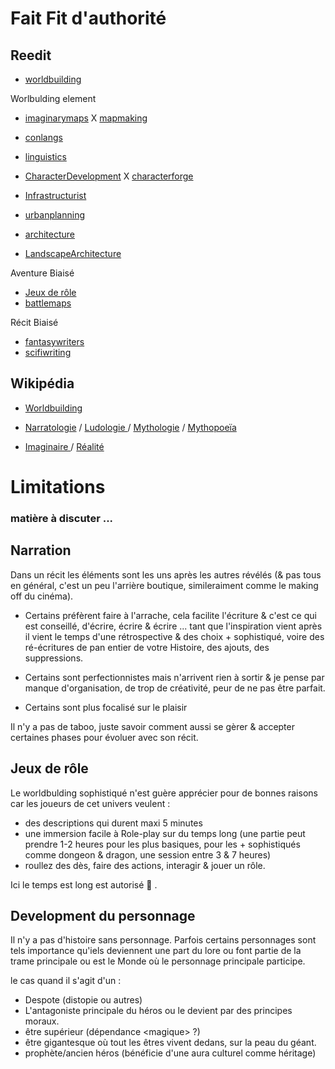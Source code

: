 # Fait Fit d'authorité
## Reedit
- [worldbuilding](https://www.reddit.com/r/worldbuilding/)  

Worlbulding element
-  [imaginarymaps](https://www.reddit.com/r/imaginarymaps/) X [mapmaking](https://www.reddit.com/r/mapmaking/)

- [conlangs](https://www.reddit.com/r/conlangs/)
- [linguistics](https://www.reddit.com/r/linguistics/)

- [CharacterDevelopment](https://www.reddit.com/r/CharacterDevelopment/) X [characterforge](https://www.reddit.com/r/characterforge/)
- [Infrastructurist](https://www.reddit.com/r/Infrastructurist/)
- [urbanplanning](https://www.reddit.com/r/urbanplanning/)
- [architecture](https://www.reddit.com/r/architecture/)
- [LandscapeArchitecture](https://www.reddit.com/r/LandscapeArchitecture/)

Aventure Biaisé
- [Jeux de rôle](https://www.reddit.com/r/jdr/) 
- [battlemaps](https://www.reddit.com/r/battlemaps/)

Récit Biaisé
- [fantasywriters](https://www.reddit.com/r/fantasywriters/)
- [scifiwriting](https://www.reddit.com/r/scifiwriting/)



## Wikipédia 
- [Worldbuilding](https://fr.wikipedia.org/wiki/Worldbuilding)

- [Narratologie](https://fr.wikipedia.org/wiki/Narratologie) /  [Ludologie ](https://fr.wikipedia.org/wiki/Sciences_du_jeu) / [Mythologie](https://fr.wikipedia.org/wiki/Mythologie) / [Mythopoeïa](https://fr.wikipedia.org/wiki/Mythopoeïa)
 
- [Imaginaire ](https://fr.wikipedia.org/wiki/Imaginaire) / [Réalité](https://fr.wikipedia.org/wiki/Réalité)


# Limitations
### matière à discuter ...

## Narration
Dans un récit les éléments sont les uns après les autres révélés (& pas tous en général, c'est un peu l'arrière boutique, simileraiment comme le making off du cinéma).

- Certains préfèrent faire à l'arrache, cela facilite l'écriture & c'est ce qui est conseillé, d'écrire, écrire & écrire ... tant que l'inspiration vient après il vient le temps d'une rétrospective & des choix + sophistiqué, voire des ré-écritures de pan entier de votre Histoire, des ajouts, des suppressions.
  
- Certains sont perfectionnistes mais n'arrivent rien à sortir & je pense par manque d'organisation, de trop de créativité, peur de ne pas être parfait.

- Certains sont plus focalisé sur le plaisir 


Il n'y a pas de taboo, juste savoir comment aussi se gèrer & accepter certaines phases pour évoluer avec son récit.

## Jeux de rôle
Le worldbulding sophistiqué n'est guère apprécier pour de bonnes raisons car les joueurs de cet univers veulent :
- des descriptions qui durent maxi 5 minutes
- une immersion facile à Role-play sur du temps long (une partie peut prendre 1-2 heures pour les plus basiques, pour les + sophistiqués comme dongeon & dragon, une session entre 3 & 7 heures)
-  roullez des dès, faire des actions, interagir & jouer un rôle. 

Ici le temps est long est autorisé 🙂 .

## Development du personnage
Il n'y a pas d'histoire sans personnage.
Parfois certains personnages sont tels importance qu'iels deviennent une part du lore ou font partie de la trame principale ou est le Monde où le personnage principale participe.

le cas quand il s'agit d'un :
- Despote (distopie ou autres)
- L'antagoniste principale du héros ou le devient par des principes moraux.
- être supérieur (dépendance \<magique> ?)
- être gigantesque où tout les êtres vivent dedans, sur la peau du géant.
- prophète/ancien héros (bénéficie d'une aura culturel comme héritage)